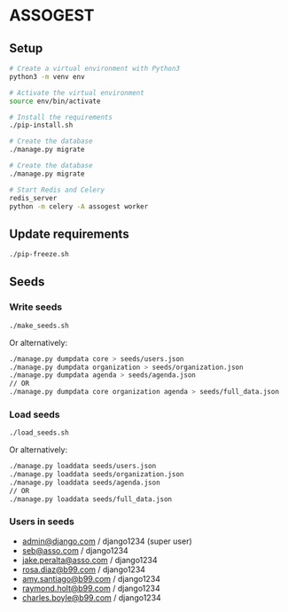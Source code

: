 # ASSOGEST

## Setup

```bash
# Create a virtual environment with Python3
python3 -m venv env

# Activate the virtual environment
source env/bin/activate

# Install the requirements
./pip-install.sh

# Create the database 
./manage.py migrate

# Create the database
./manage.py migrate

# Start Redis and Celery
redis_server
python -m celery -A assogest worker
```

## Update requirements

```bash
./pip-freeze.sh
```

## Seeds

### Write seeds

```bash
./make_seeds.sh
```

Or alternatively:

```bash
./manage.py dumpdata core > seeds/users.json
./manage.py dumpdata organization > seeds/organization.json
./manage.py dumpdata agenda > seeds/agenda.json
// OR 
./manage.py dumpdata core organization agenda > seeds/full_data.json
```

### Load seeds

```bash
./load_seeds.sh
```

Or alternatively:

```bash
./manage.py loaddata seeds/users.json
./manage.py loaddata seeds/organization.json
./manage.py loaddata seeds/agenda.json
// OR
./manage.py loaddata seeds/full_data.json
```

### Users in seeds

- admin@django.com / django1234 (super user)
- seb@asso.com / django1234
- jake.peralta@asso.com / django1234
- rosa.diaz@b99.com / django1234
- amy.santiago@b99.com / django1234
- raymond.holt@b99.com / django1234
- charles.boyle@b99.com / django1234

